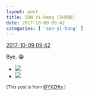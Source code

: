 ```yaml
---
layout: post
title: SUN Yi-hang (孙亦航)
date: 2017-10-09 09:42
categories: [ 'sun-yi-hang' ]
---
```


<div class="weibo-info">
  <a href="http://weibo.com/2565158051/FpxDieStY">2017-10-09 09:42</a>
</div>

Bye. :grin:

<!-- more -->

<ul class="weibo-pic-list-1">
  <li class="weibo-pic">
    <a href="http://wx3.sinaimg.cn/mw690/98e534a3gy1fkbqz9vh5uj20qo0zk78z.jpg"><img src="http://wx3.sinaimg.cn/thumb150/98e534a3gy1fkbqz9vh5uj20qo0zk78z.jpg" /></a>
  </li>
  <li class="weibo-pic">
    <a href="http://wx3.sinaimg.cn/mw690/98e534a3gy1fkbqz7jh5xj20qo0qogpw.jpg"><img src="http://wx3.sinaimg.cn/thumb150/98e534a3gy1fkbqz7jh5xj20qo0qogpw.jpg" /></a>
  </li>
</ul>

<small>(This post is from [@YXZHty](http://weibo.com/2565158051).)</small>
